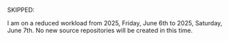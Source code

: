
SKIPPED:

I am on a reduced workload from 2025, Friday, June 6th to 2025, Saturday, June 7th. No new source repositories will be created in this time.

